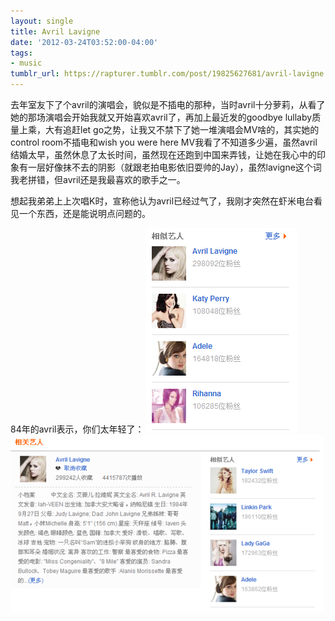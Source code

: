 ```yaml
---
layout: single
title: Avril Lavigne
date: '2012-03-24T03:52:00-04:00'
tags:
- music
tumblr_url: https://rapturer.tumblr.com/post/19825627681/avril-lavigne
---
```

去年室友下了个avril的演唱会，貌似是不插电的那种，当时avril十分萝莉，从看了她的那场演唱会开始我就又开始喜欢avril了，再加上最近发的goodbye lullaby质量上乘，大有追赶let go之势，让我又不禁下了她一堆演唱会MV啥的，其实她的control room不插电和wish you were here MV我看了不知道多少遍，虽然avril结婚太早，虽然休息了太长时间，虽然现在还跑到中国来弄钱，让她在我心中的印象有一层好像抹不去的阴影（就跟老拍电影依旧耍帅的Jay），虽然lavigne这个词我老拼错，但avril还是我最喜欢的歌手之一。

想起我弟弟上上次唱K时，宣称他认为avril已经过气了，我刚才突然在虾米电台看见一个东西，还是能说明点问题的。

84年的avril表示，你们太年轻了： ![](/assets/img/tumblr_m1dpvju2mn1r0cnr9.png) ![](/assets/img/tumblr_m1fspdldmm1r0cnr9.png)

